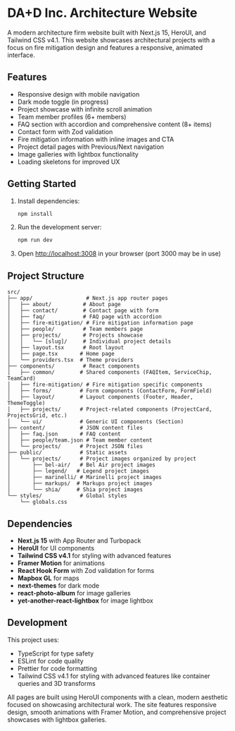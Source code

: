 # DA+D Inc. Architecture Website

A modern architecture firm website built with Next.js 15, HeroUI, and Tailwind CSS v4.1. This website showcases architectural projects with a focus on fire mitigation design and features a responsive, animated interface.

## Features

- Responsive design with mobile navigation
- Dark mode toggle (in progress)
- Project showcase with infinite scroll animation
- Team member profiles (6+ members)
- FAQ section with accordion and comprehensive content (8+ items)
- Contact form with Zod validation
- Fire mitigation information with inline images and CTA
- Project detail pages with Previous/Next navigation
- Image galleries with lightbox functionality
- Loading skeletons for improved UX

## Getting Started

1. Install dependencies:
   ```bash
   npm install
   ```

2. Run the development server:
   ```bash
   npm run dev
   ```

3. Open [http://localhost:3008](http://localhost:3008) in your browser (port 3000 may be in use)

## Project Structure

```
src/
├── app/                 # Next.js app router pages
│   ├── about/          # About page
│   ├── contact/        # Contact page with form
│   ├── faq/            # FAQ page with accordion
│   ├── fire-mitigation/ # Fire mitigation information page
│   ├── people/         # Team members page
│   ├── projects/       # Projects showcase
│   │   └── [slug]/     # Individual project details
│   ├── layout.tsx      # Root layout
│   ├── page.tsx       # Home page
│   └── providers.tsx  # Theme providers
├── components/         # React components
│   ├── common/        # Shared components (FAQItem, ServiceChip, TeamCard)
│   ├── fire-mitigation/ # Fire mitigation specific components
│   ├── forms/         # Form components (ContactForm, FormField)
│   ├── layout/        # Layout components (Footer, Header, ThemeToggle)
│   ├── projects/      # Project-related components (ProjectCard, ProjectsGrid, etc.)
│   └── ui/            # Generic UI components (Section)
├── content/           # JSON content files
│   ├── faq.json       # FAQ content
│   ├── people/team.json # Team member content
│   └── projects/      # Project JSON files
├── public/            # Static assets
│   └── projects/      # Project images organized by project
│       ├── bel-air/   # Bel Air project images
│       ├── legend/   # Legend project images
│       ├── marinelli/ # Marinelli project images
│       ├── markups/  # Markups project images
│       └── shia/     # Shia project images
└── styles/            # Global styles
    └── globals.css
```

## Dependencies

- **Next.js 15** with App Router and Turbopack
- **HeroUI** for UI components
- **Tailwind CSS v4.1** for styling with advanced features
- **Framer Motion** for animations
- **React Hook Form** with Zod validation for forms
- **Mapbox GL** for maps
- **next-themes** for dark mode
- **react-photo-album** for image galleries
- **yet-another-react-lightbox** for image lightbox

## Development

This project uses:
- TypeScript for type safety
- ESLint for code quality
- Prettier for code formatting
- Tailwind CSS v4.1 for styling with advanced features like container queries and 3D transforms

All pages are built using HeroUI components with a clean, modern aesthetic focused on showcasing architectural work. The site features responsive design, smooth animations with Framer Motion, and comprehensive project showcases with lightbox galleries.
